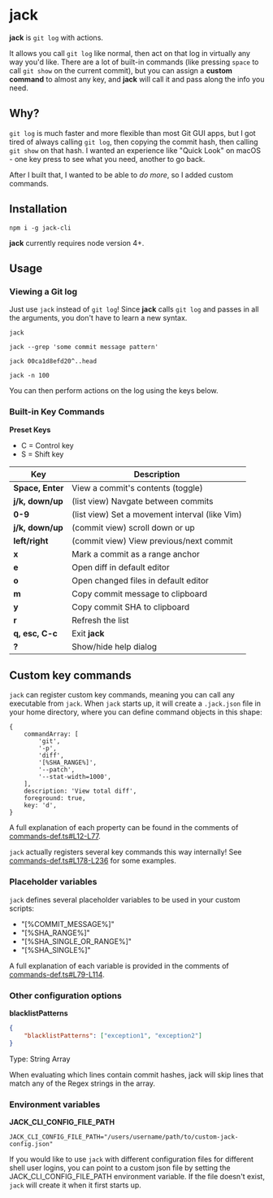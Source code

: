 # jack

**jack** is `git log` with actions.

It allows you call `git log` like normal, then act on that log in virtually any way you'd like. There are a lot of built-in commands (like pressing `space` to call `git show` on the current commit), but you can assign a **custom command** to almost any key, and **jack** will call it and pass along the info you need.

## Why?

`git log` is much faster and more flexible than most Git GUI apps, but I got tired of always calling `git log`, then copying the commit hash, then calling `git show` on that hash. I wanted an experience like "Quick Look" on macOS - one key press to see what you need, another to go back.

After I built that, I wanted to be able to _do more_, so I added custom commands.

## Installation

```
npm i -g jack-cli
```

**jack** currently requires node version 4+.

## Usage

### Viewing a Git log

Just use `jack` instead of `git log`! Since **jack** calls `git log` and passes in all the arguments, you don't have to learn a new syntax.

```
jack

jack --grep 'some commit message pattern'

jack 00ca1d8efd20^..head

jack -n 100
```

You can then perform actions on the log using the keys below.

### Built-in Key Commands

**Preset Keys**

-   C = Control key
-   S = Shift key

| Key              | Description                                    |
| ---------------- | ---------------------------------------------- |
| **Space, Enter** | View a commit's contents (toggle)              |
| **j/k, down/up** | (list view) Navgate between commits            |
| **0-9**          | (list view) Set a movement interval (like Vim) |
| **j/k, down/up** | (commit view) scroll down or up                |
| **left/right**   | (commit view) View previous/next commit        |
| **x**            | Mark a commit as a range anchor                |
| **e**            | Open diff in default editor                    |
| **o**            | Open changed files in default editor           |
| **m**            | Copy commit message to clipboard               |
| **y**            | Copy commit SHA to clipboard                   |
| **r**            | Refresh the list                               |
| **q, esc, C-c**  | Exit **jack**                                  |
| **?**            | Show/hide help dialog                          |

## Custom key commands

`jack` can register custom key commands, meaning you can call any executable from `jack`. When `jack` starts up, it will create a `.jack.json` file in your home directory, where you can define command objects in this shape:

```
{
	commandArray: [
		'git',
		'-p',
		'diff',
		'[%SHA_RANGE%]',
		'--patch',
		'--stat-width=1000',
	],
	description: 'View total diff',
	foreground: true,
	key: 'd',
}
```

A full explanation of each property can be found in the comments of [commands-def.ts#L12-L77](https://github.com/drewbrokke/jack-cli/blob/master/src/util/commands-def.ts#L12-L77).

`jack` actually registers several key commands this way internally! See [commands-def.ts#L178-L236](https://github.com/drewbrokke/jack-cli/blob/master/src/util/commands-def.ts#L178-L236) for some examples.

### Placeholder variables

`jack` defines several placeholder variables to be used in your custom scripts:

-   "[%COMMIT_MESSAGE%]"
-   "[%SHA_RANGE%]"
-   "[%SHA\_SINGLE\_OR_RANGE%]"
-   "[%SHA_SINGLE%]"

A full explanation of each variable is provided in the comments of [commands-def.ts#L79-L114](https://github.com/drewbrokke/jack-cli/blob/master/src/util/commands-def.ts#L79-L114).

### Other configuration options

**blacklistPatterns**

```json
{
	"blacklistPatterns": ["exception1", "exception2"]
}
```

Type: String Array

When evaluating which lines contain commit hashes, jack will skip lines that match any of the Regex strings in the array.

### Environment variables

**JACK_CLI_CONFIG_FILE_PATH**

```
JACK_CLI_CONFIG_FILE_PATH="/users/username/path/to/custom-jack-config.json"
```

If you would like to use `jack` with different configuration files for different shell user logins, you can point to a custom json file by setting the JACK_CLI_CONFIG_FILE_PATH environment variable. If the file doesn't exist, `jack` will create it when it first starts up.
